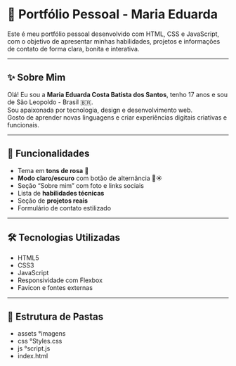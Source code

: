 # 💼 Portfólio Pessoal - Maria Eduarda

Este é meu portfólio pessoal desenvolvido com HTML, CSS e JavaScript, com o objetivo de apresentar minhas habilidades, projetos e informações de contato de forma clara, bonita e interativa.

---

## ✨ Sobre Mim

Olá! Eu sou a **Maria Eduarda Costa Batista dos Santos**, tenho 17 anos e sou de São Leopoldo - Brasil 🇧🇷.  
Sou apaixonada por tecnologia, design e desenvolvimento web.  
Gosto de aprender novas linguagens e criar experiências digitais criativas e funcionais.

---

## 🌸 Funcionalidades

- Tema em **tons de rosa** 💖
- **Modo claro/escuro** com botão de alternância 🌙☀️
- Seção “Sobre mim” com foto e links sociais
- Lista de **habilidades técnicas**
- Seção de **projetos reais**
- Formulário de contato estilizado

---
## 🛠️ Tecnologias Utilizadas

- HTML5
- CSS3
- JavaScript
- Responsividade com Flexbox
- Favicon e fontes externas

---

## 📂 Estrutura de Pastas
- assets
    °imagens
- css
  °Styles.css
- js
  °script.js
- index.html

